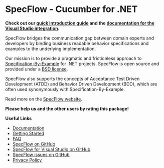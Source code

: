 # SpecFlow - Cucumber for .NET

**Check out our [quick introduction guide](http://www.specflow.org/getting-started/) and the [documentation for the Visual Studio integration](http://specflow.org/documentation/Visual-Studio-Integration/).**

SpecFlow bridges the communication gap between domain experts and developers by binding business readable behavior specifications and examples to the underlying implementation.

Our mission is to provide a pragmatic and frictionless approach to [Specification-By-Example](https://www.specificationbyexample.com/) for .NET projects. SpecFlow is open source and provided under a [BSD license](https://go.specflow.org/license). 

SpecFlow also supports the concepts of Acceptance Test Driven Development (ATDD) and Behavior Driven Development (BDD), which are often used synonymously with Specification-By-Example.

Read more on the [SpecFlow website](https://www.specflow.org).

**Please help us and the other users by rating this package!**

**Useful Links**   

* [Documentation](https://specflow.org/documentation/)
* [Getting Started](https://specflow.org/getting-started/)
* [FAQ](https://specflow.org/documentation/FAQ/)
* [SpecFlow on GitHub](https://github.com/SpecFlowOSS/SpecFlow)
* [SpecFlow for Visual Studio on GitHub](https://github.com/SpecFlowOSS/SpecFlow.VS)
* [SpecFlow issues on GitHub](https://github.com/SpecFlowOSS/SpecFlow/issues)
* [Privacy Policy](https://specflow.org/privacy-policy/)